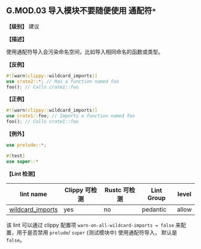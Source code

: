 
## G.MOD.03 导入模块不要随便使用 通配符`*` 

**【级别】** 建议

**【描述】**

使用通配符导入会污染命名空间，比如导入相同命名的函数或类型。

**【反例】**

```rust
#![warn(clippy::wildcard_imports)]
use crate2::*; // Has a function named foo
foo(); // Calls crate1::foo
```

**【正例】**

```rust
#![warn(clippy::wildcard_imports)]
use crate1::foo; // Imports a function named foo
foo(); // Calls crate1::foo
```

**【例外】**

```rust
use prelude::*;

#[test]
use super::*
```

**【Lint 检测】**

| lint name                                                    | Clippy 可检测 | Rustc 可检测 | Lint Group | level |
| ------------------------------------------------------------ | ------------- | ------------ | ---------- | ----- |
| [wildcard_imports](https://rust-lang.github.io/rust-clippy/master/#wildcard_imports) | yes           | no           | pedantic   | allow |

该 lint 可以通过 clippy 配置项 `warn-on-all-wildcard-imports = false` 来配置，用于是否禁用 `prelude`/ `super` (测试模块中) 使用通配符导入， 默认是 `false`。
